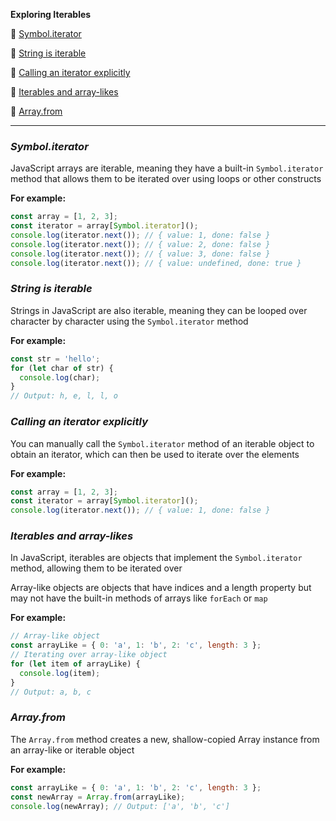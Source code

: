 
**Exploring Iterables**

🥑 [Symbol.iterator](#symboliterator)

🥑 [String is iterable](#string-is-iterable)

🥑 [Calling an iterator explicitly](#calling-an-iterator-explicitly)

🥑 [Iterables and array-likes](#iterables-and-array-likes)

🥑 [Array.from](#Array.from)


*****

### _Symbol.iterator_

JavaScript arrays are iterable, meaning they have a built-in `Symbol.iterator` method that allows them to be iterated over using loops or other constructs

**For example:**

```javascript
const array = [1, 2, 3];
const iterator = array[Symbol.iterator]();
console.log(iterator.next()); // { value: 1, done: false }
console.log(iterator.next()); // { value: 2, done: false }
console.log(iterator.next()); // { value: 3, done: false }
console.log(iterator.next()); // { value: undefined, done: true }
```

### _String is iterable_

Strings in JavaScript are also iterable, meaning they can be looped over character by character using the `Symbol.iterator` method

**For example:**

```javascript
const str = 'hello';
for (let char of str) {
  console.log(char);
}
// Output: h, e, l, l, o
```

### _Calling an iterator explicitly_

You can manually call the `Symbol.iterator` method of an iterable object to obtain an iterator, which can then be used to iterate over the elements

**For example:**

```javascript
const array = [1, 2, 3];
const iterator = array[Symbol.iterator]();
console.log(iterator.next()); // { value: 1, done: false }
```

### _Iterables and array-likes_

In JavaScript, iterables are objects that implement the `Symbol.iterator` method, allowing them to be iterated over

Array-like objects are objects that have indices and a length property but may not have the built-in methods of arrays like `forEach` or `map`

**For example:**

```javascript
// Array-like object
const arrayLike = { 0: 'a', 1: 'b', 2: 'c', length: 3 };
// Iterating over array-like object
for (let item of arrayLike) {
  console.log(item);
}
// Output: a, b, c
```

### _Array.from_

The `Array.from` method creates a new, shallow-copied Array instance from an array-like or iterable object

**For example:**

```javascript
const arrayLike = { 0: 'a', 1: 'b', 2: 'c', length: 3 };
const newArray = Array.from(arrayLike);
console.log(newArray); // Output: ['a', 'b', 'c']
```
